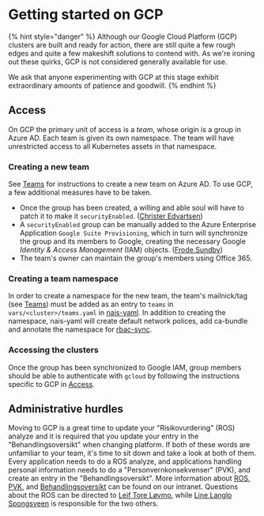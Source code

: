 # Getting started on GCP

{% hint style="danger" %}
Although our Google Cloud Platform (GCP) clusters are built and ready for action, there are still quite a few rough
edges and quite a few makeshift solutions to contend with. As we're ironing out these quirks, GCP is not considered
generally available for use.

We ask that anyone experimenting with GCP at this stage exhibit extraordinary amounts of patience and goodwill.
{% endhint %}

## Access
On GCP the primary unit of access is a *team*, whose origin is a group in Azure AD. Each team is given its own
namespace. The team will have unrestricted access to all Kubernetes assets in that namespace.

### Creating a new team

See [Teams] for instructions to create a new team on Azure AD. To use GCP, a few additional measures have to be taken.

* Once the group has been created, a willing and able soul will have to patch it to make it `securityEnabled`. ([Christer Edvartsen])
* A `securityEnabled` group can be manually added to the Azure Enterprise Application `Google Suite Provisioning`, which in turn will synchronize the group and its members to Google, creating the necessary Google *Identity & Access Management* (IAM) objects. ([Frode Sundby])
* The team's owner can maintain the group's members using Office 365.

### Creating a team namespace

In order to create a namespace for the new team, the team's mailnick/tag (see [Teams]) must be added as an entry to
`teams` in `vars/<cluster>/teams.yaml` in [nais-yaml]. In addition to creating the namespace, nais-yaml will create
default network polices, add ca-bundle and annotate the namespace for [rbac-sync].

### Accessing the clusters

Once the group has been synchronized to Google IAM, group members should be able to authenticate with `gcloud` by
following the instructions specific to GCP in [Access].

## Administrative hurdles

Moving to GCP is a great time to update your "Risikovurdering" (ROS) analyze and it is required that you update your
entry in the "Behandlingsoversikt" when changing platform. If both of these words are unfamiliar to your team, it's time
to sit down and take a look at both of them. Every application needs to do a ROS analyze, and applications handling
personal information needs to do a "Personvernkonsekvenser" (PVK), and create an entry in the
"Behandlingsoversikt". More information about [ROS][], [PVK][], and [Behandlingsoversikt][] can be found on our
intranet. Questions about the ROS can be directed to [Leif Tore Løvmo][], while [Line Langlo Spongsveen][] is
responsible for the two others.

[Teams]: ../basics/teams.md
[nais-yaml]: https://github.com/navikt/nais-yaml
[rbac-sync]: https://github.com/nais/rbac-sync
[Access]: ../basics/access.md#google-cloud-platform-gcp
[Christer Edvartsen]: https://nav-it.slack.com/messages/DDE0P7EA3
[Frode Sundby]: https://nav-it.slack.com/messages/D8QRAFZPT
[Leif Tore Løvmo]: https://nav-it.slack.com/messages/DB4DDCACF
[Line Langlo Spongsveen]: https://nav-it.slack.com/messages/DNXJ7PMH7
[ROS]: https://navno.sharepoint.com/sites/intranett-it/SitePages/Risikovurderinger.aspx
[PVK]: https://navno.sharepoint.com/sites/intranett-personvern/SitePages/PVK.aspx
[Behandlingsoversikt]: https://navno.sharepoint.com/sites/intranett-personvern/SitePages/Behandlingsoversikt.aspx
